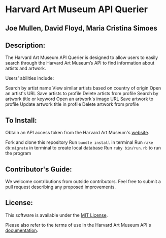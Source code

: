 # Harvard Art Museum API Querier
## Joe Mullen, David Floyd, Maria Cristina Simoes

## Description:
The Harvard Art Museum API Querier is designed to allow users to easily search through the Harvard Art Museum’s API to find information about artists and artwork.

Users' abilities include:

Search by artist name
View similar artists based on country of origin
Open an artist's URL
Save artists to profile
Delete artists from profile
Search by artwork title or keyword
Open an artwork's image URL
Save artwork to profile
Update artwork title in profile
Delete artwork from profile

## To Install:
Obtain an API access token from the Harvard Art Museum's <a href="https://www.harvardartmuseums.org/collections/api" target="_blank">website</a>.

Fork and clone this repository
Run `bundle install` in terminal
Run `rake db:migrate` in terminal to create local database
Run `ruby bin/run.rb` to run the program

## Contributor's Guide:
We welcome contributions from outside contributors. Feel free to submit a pull request describing any proposed improvements.

## License:
This software is available under the <a href="https://opensource.org/licenses/MIT" target="_blank">MIT License</a>.

Please also refer to the terms of use in the Harvard Art Museum API's <a href="https://github.com/harvardartmuseums/api-docs/blob/master/README.md" target="_blank">documentation</a>.
